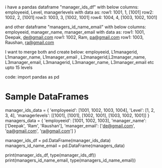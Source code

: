 i have a pandas dataframe "manager_ids_df" with below columns:
employeeid, Level, managerlevels with data as:
row1: 1001, 1, [1001]
row2: 1002, 2, [1001]
row3: 1003, 3, [1002, 1001]
row4: 1004, 4, [1003, 1002, 1001]

and other dataframe "managers_id_name_email" with below columns:
employeeid, manager_name, manager_email with data as:
row1: 1001, Deepak, de@gmail.com
row1: 1002, Ram, pa@gmail.com
row1: 1003, Raushan, ra@gmail.com

I want to merge both and create below:
employeeid, L1managerid, L1manager_name, L1manager_email , L2managerid,L2manager_name, L3manager_email, L3managerid, L3manager_name, L3manager_email etc upto 15 levels

code:
import pandas as pd

# Sample DataFrames
manager_ids_data = {
    'employeeid': [1001, 1002, 1003, 1004],
    'Level': [1, 2, 3, 4],
    'managerlevels': [[1001], [1001], [1002, 1001], [1003, 1002, 1001]]
}
managers_data = {
    'employeeid': [1001, 1002, 1003],
    'manager_name': ['Deepak', 'Ram', 'Raushan'],
    'manager_email': ['de@gmail.com', 'pa@gmail.com', 'ra@gmail.com']
}

manager_ids_df = pd.DataFrame(manager_ids_data)
managers_id_name_email = pd.DataFrame(managers_data)

print(manager_ids_df, type(manager_ids_df))
print(managers_id_name_email, type(managers_id_name_email))